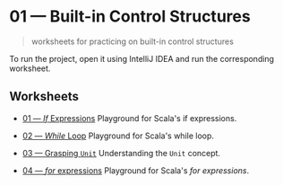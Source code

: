 # 01 &mdash; Built-in Control Structures
> worksheets for practicing on built-in control structures

To run the project, open it using IntelliJ IDEA and run the corresponding worksheet.

## Worksheets
+ [01 &mdash; *If* Expressions](./01-if-expressions.sc)
Playground for Scala's if expressions.

+ [02 &mdash; *While* Loop](./02-while-loop.sc)
Playground for Scala's while loop.

+ [03 &mdash; Grasping `Unit`](./03-grasping-unit.sc)
Understanding the `Unit` concept.

+ [04 &mdash; *for* expressions](./04-for-expressions.sc)
Playground for Scala's *for expressions*.
